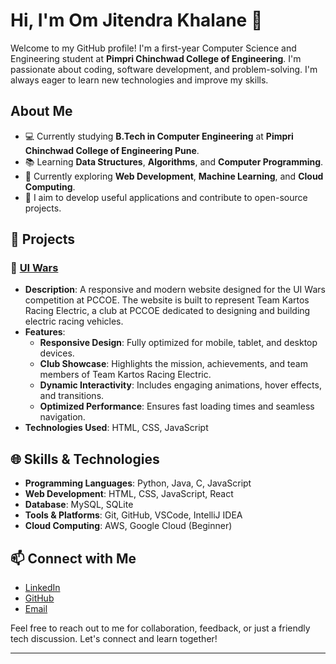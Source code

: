 # Hi, I'm Om Jitendra Khalane 👋

Welcome to my GitHub profile! I'm a first-year Computer Science and Engineering student at **Pimpri Chinchwad College of Engineering**. I'm passionate about coding, software development, and problem-solving. I'm always eager to learn new technologies and improve my skills.

## About Me

- 💻 Currently studying **B.Tech in Computer Engineering** at **Pimpri Chinchwad College of Engineering Pune**.
- 📚 Learning **Data Structures**, **Algorithms**, and **Computer Programming**.
- 🌱 Currently exploring **Web Development**, **Machine Learning**, and **Cloud Computing**.
- 🎯 I aim to develop useful applications and contribute to open-source projects.

## 📂 Projects

### 🚀 [UI Wars](https://omkhalane.github.io/PCCOE-UI_WARS_COMPETITION_ROUND2-/)
- **Description**: A responsive and modern website designed for the UI Wars competition at PCCOE. The website is built to represent Team Kartos Racing Electric, a club at PCCOE dedicated to designing and building electric racing vehicles.
- **Features**:
  - **Responsive Design**: Fully optimized for mobile, tablet, and desktop devices.
  - **Club Showcase**: Highlights the mission, achievements, and team members of Team Kartos Racing Electric.
  - **Dynamic Interactivity**: Includes engaging animations, hover effects, and transitions.
  - **Optimized Performance**: Ensures fast loading times and seamless navigation.
- **Technologies Used**: HTML, CSS, JavaScript


## 🌐 Skills & Technologies

- **Programming Languages**: Python, Java, C, JavaScript
- **Web Development**: HTML, CSS, JavaScript, React
- **Database**: MySQL, SQLite
- **Tools & Platforms**: Git, GitHub, VSCode, IntelliJ IDEA
- **Cloud Computing**: AWS, Google Cloud (Beginner)

## 📫 Connect with Me

- [LinkedIn](https://www.linkedin.com/in/omkhalane)
- [GitHub](https://github.com/omkhalane)
- [Email](mailto:om.j.khalane@gmail.com)

Feel free to reach out to me for collaboration, feedback, or just a friendly tech discussion. Let's connect and learn together!

---
